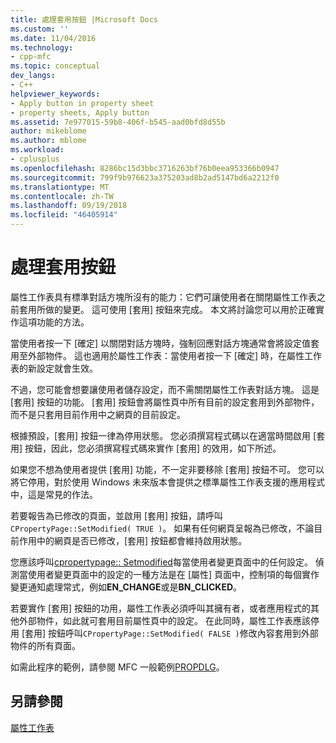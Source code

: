 ```yaml
---
title: 處理套用按鈕 |Microsoft Docs
ms.custom: ''
ms.date: 11/04/2016
ms.technology:
- cpp-mfc
ms.topic: conceptual
dev_langs:
- C++
helpviewer_keywords:
- Apply button in property sheet
- property sheets, Apply button
ms.assetid: 7e977015-59b8-406f-b545-aad0bfd8d55b
author: mikeblome
ms.author: mblome
ms.workload:
- cplusplus
ms.openlocfilehash: 8286bc15d3bbc3716263bf76b0eea953366b0947
ms.sourcegitcommit: 799f9b976623a375203ad8b2ad5147bd6a2212f0
ms.translationtype: MT
ms.contentlocale: zh-TW
ms.lasthandoff: 09/19/2018
ms.locfileid: "46405914"
---
```

# <a name="handling-the-apply-button"></a>處理套用按鈕

屬性工作表具有標準對話方塊所沒有的能力：它們可讓使用者在關閉屬性工作表之前套用所做的變更。 這可使用 [套用] 按鈕來完成。 本文將討論您可以用於正確實作這項功能的方法。

當使用者按一下 [確定] 以關閉對話方塊時，強制回應對話方塊通常會將設定值套用至外部物件。 這也適用於屬性工作表：當使用者按一下 [確定] 時，在屬性工作表的新設定就會生效。

不過，您可能會想要讓使用者儲存設定，而不需關閉屬性工作表對話方塊。 這是 [套用] 按鈕的功能。 [套用] 按鈕會將屬性頁中所有目前的設定套用到外部物件，而不是只套用目前作用中之網頁的目前設定。

根據預設，[套用] 按鈕一律為停用狀態。 您必須撰寫程式碼以在適當時間啟用 [套用] 按鈕，因此，您必須撰寫程式碼來實作 [套用] 的效用，如下所述。

如果您不想為使用者提供 [套用] 功能，不一定非要移除 [套用] 按鈕不可。 您可以將它停用，對於使用 Windows 未來版本會提供之標準屬性工作表支援的應用程式中，這是常見的作法。

若要報告為已修改的頁面，並啟用 [套用] 按鈕，請呼叫`CPropertyPage::SetModified( TRUE )`。 如果有任何網頁呈報為已修改，不論目前作用中的網頁是否已修改，[套用] 按鈕都會維持啟用狀態。

您應該呼叫[cpropertypage:: Setmodified](../mfc/reference/cpropertypage-class.md#setmodified)每當使用者變更頁面中的任何設定。 偵測當使用者變更頁面中的設定的一種方法是在 [屬性] 頁面中，控制項的每個實作變更通知處理常式，例如**EN_CHANGE**或是**BN_CLICKED**。

若要實作 [套用] 按鈕的功用，屬性工作表必須呼叫其擁有者，或者應用程式的其他外部物件，如此就可套用目前屬性頁中的設定。 在此同時，屬性工作表應該停用 [套用] 按鈕呼叫`CPropertyPage::SetModified( FALSE )`修改內容套用到外部物件的所有頁面。

如需此程序的範例，請參閱 MFC 一般範例[PROPDLG](../visual-cpp-samples.md)。

## <a name="see-also"></a>另請參閱

[屬性工作表](../mfc/property-sheets-mfc.md)

